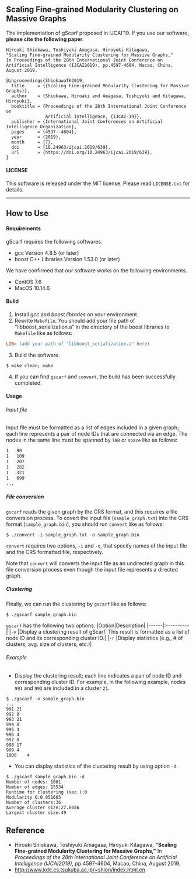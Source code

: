 ## Scaling Fine-grained Modularity Clustering on Massive Graphs
The implementation of gScarf proposed in IJCAI'19.
If you use our software, **please cite the following paper**.

```
Hiroaki Shiokawa, Toshiyuki Amagasa, Hiroyuki Kitagawa, 
"Scaling Fine-grained Modularity Clustering for Massive Graphs,"
In Proceedings of the 28th International Joint Conference on Artificial Intelligence (IJCAI2019), pp.4597-4604, Macao, China, August 2019. 
```
``` 
@inproceedings{ShiokawaTK2019,
  title     = {{Scaling Fine-grained Modularity Clustering for Massive Graphs}},
  author    = {Shiokawa, Hiroaki and Amagasa, Toshiyuki and Kitagawa, Hiroyuki},
  booktitle = {Proceedings of the 28th International Joint Conference on
               Artificial Intelligence, {IJCAI-19}},
  publisher = {International Joint Conferences on Artificial Intelligence Organization},             
  pages     = {4597--4604},
  year      = {2019},
  month     = {7},
  doi       = {10.24963/ijcai.2019/639},
  url       = {https://doi.org/10.24963/ijcai.2019/639},
}
```

#### LICENSE
This software is released under the MIT license. Please read `LICENSE.txt` for details.

------

## How to Use
#### Requirements
gScarf requires the following softwares.
* gcc Version 4.8.5 (or later)
* boost C++ Libraries Version 1.53.0 (or later)

We have confirmed that our software works on the following environments.
* CentOS 7.6
* MacOS 10.14.6

#### Build
1. Install *gcc* and *boost libraries* on your environment.
2. Rewrite `Makefile`. You should add your file path of "libboost_serialization.a" in the directory of the boost libraries to `Makefile` like as follows:
```Makefile
LIB= (add your path of "libboost_serialization.a" here)
```
3. Build the software.
```
$ make clean; make
```
4. If you can find `gscarf` and `convert`, the build has been successfully completed.

#### Usage
###### Input file
Input file must be formatted as a list of edges included in a given graph; each line represents a pair of node IDs that are connected via an edge. The nodes in the same line must be spanned by `TAB` or `space` like as follows:
``` sample_graph.txt
1	90
1	109
1	207
1	282
1	321
1	699
...
```

##### File conversion
`gscarf` reads the given graph by the CRS format, and this requires a file conversion process. 
To covert the input file (`sample_graph.txt`) into the CRS format (`sample_graph.bin`), you should run `convert` like as follows:
``` convert
$ ./convert -i sample_graph.txt -o sample_graph.bin
```
`convert` requires two options, `-i` and `-o`, that specify names of the input file and the CRS formatted file, respectively.

Note that `convert` will converts the input file as an undirected graph in this file conversion process even though the input file represents a directed graph.

##### Clustering
Finally, we can run the clustering by `gscarf` like as follows:
```
$ ./gscarf sample_graph.bin
```
`gscarf` has the following two options.
|Option|Description|
|------|:----------|
|`-v`  |Display a clustering result of gScarf. This result is formatted as a list of node ID and its corresponding cluster ID.|
|`-r`  |Display statistics (e.g., # of clusters, avg. size of clusters, etc.)|

###### Example
* Display the clustering result; each line indicates a pair of node ID and corresponding cluster ID.
For example, in the following example, nodes `991` and `993` are included in a cluster `21`.
```
$ ./gscarf -v sample_graph.bin
...
991	21
992	8
993	21
994	8
995	4
996	4
997	8
998	17
999	4
1000	4
```

* You can display statistics of the clustering result by using option `-d`.
```
$ ./gscarf sample_graph.bin -d
Number of nodes: 1001
Number of edges: 15534
Runtime for clustering (sec.):0
Modularity Q:0.851665
Number of clusters:36
Average cluster size:27.8056
Largest cluster size:49
```

## Reference
* Hiroaki Shiokawa, Toshiyuki Amagasa, Hiroyuki Kitagawa, **"Scaling Fine-grained Modularity Clustering for Massive Graphs,"**  In _Proceedings of the 28th International Joint Conference on Artificial Intelligence (IJCAI2019)_, pp.4597-4604, Macao, China, August 2019. 
* http://www.kde.cs.tsukuba.ac.jp/~shion/index.html.en
